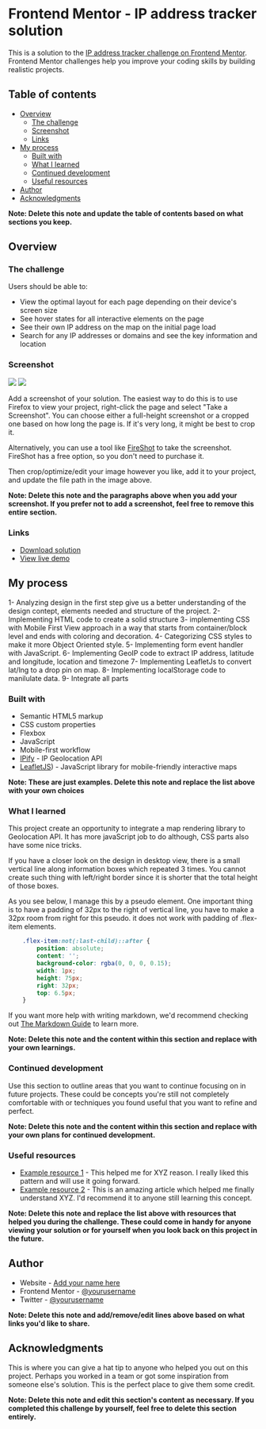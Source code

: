 # Frontend Mentor - IP address tracker solution

This is a solution to the [IP address tracker challenge on Frontend Mentor](https://www.frontendmentor.io/challenges/ip-address-tracker-I8-0yYAH0). Frontend Mentor challenges help you improve your coding skills by building realistic projects. 

## Table of contents

- [Overview](#overview)
  - [The challenge](#the-challenge)
  - [Screenshot](#screenshot)
  - [Links](#links)
- [My process](#my-process)
  - [Built with](#built-with)
  - [What I learned](#what-i-learned)
  - [Continued development](#continued-development)
  - [Useful resources](#useful-resources)
- [Author](#author)
- [Acknowledgments](#acknowledgments)

**Note: Delete this note and update the table of contents based on what sections you keep.**

## Overview

### The challenge

Users should be able to:

- View the optimal layout for each page depending on their device's screen size
- See hover states for all interactive elements on the page
- See their own IP address on the map on the initial page load
- Search for any IP addresses or domains and see the key information and location

### Screenshot

![](./screenshots/01.png)
![](./screenshots/02.png)

Add a screenshot of your solution. The easiest way to do this is to use Firefox to view your project, right-click the page and select "Take a Screenshot". You can choose either a full-height screenshot or a cropped one based on how long the page is. If it's very long, it might be best to crop it.

Alternatively, you can use a tool like [FireShot](https://getfireshot.com/) to take the screenshot. FireShot has a free option, so you don't need to purchase it. 

Then crop/optimize/edit your image however you like, add it to your project, and update the file path in the image above.

**Note: Delete this note and the paragraphs above when you add your screenshot. If you prefer not to add a screenshot, feel free to remove this entire section.**

### Links

- [Download solution](https://github.com/neo2enigma/ip-address-tracker)
- [View live demo](https://neo2enigma.github.io/ip-address-tracker/)

## My process
1- Analyzing design in the first step give us a better understanding of the design contept, elements needed and structure of the project.
2- Implementing HTML code to create a solid structure
3- implementing CSS with Mobile First View approach in a way that starts from container/block level and ends with coloring and decoration.
4- Categorizing CSS styles to make it more Object Oriented style.
5- Implementing form event handler with JavaScript.
6- Implementing GeoIP code to extract IP address, latitude and longitude, location and timezone
7- Implementing LeafletJs to convert lat/lng to a drop pin on map.
8- Implementing localStorage code to manilulate data.
9- Integrate all parts

### Built with

- Semantic HTML5 markup
- CSS custom properties
- Flexbox
- JavaScript
- Mobile-first workflow
- [IPify](https://geo.ipify.org/) - IP Geolocation API
- [LeafletJS](https://leafletjs.com/)) - JavaScript library for mobile-friendly interactive maps

**Note: These are just examples. Delete this note and replace the list above with your own choices**

### What I learned

This project create an opportunity to integrate a map rendering library to Geolocation API. It has more javaScript job to do although, CSS parts also have some nice tricks.

If you have a closer look on the design in desktop view, there is a small vertical line along information boxes which repeated 3 times. You cannot create such thing with left/right border since it is shorter that the total height of those boxes.

As you see below, I manage this by a pseudo element. One important thing is to have a padding of 32px to the right of vertical line, you have to make a 32px room from right for this pseudo. it does not work with padding of .flex-item elements.


```css
    .flex-item:not(:last-child)::after {
        position: absolute;
        content: '';
        background-color: rgba(0, 0, 0, 0.15);
        width: 1px;
        height: 75px;
        right: 32px;
        top: 6.5px;
    }
```

If you want more help with writing markdown, we'd recommend checking out [The Markdown Guide](https://www.markdownguide.org/) to learn more.

**Note: Delete this note and the content within this section and replace with your own learnings.**

### Continued development

Use this section to outline areas that you want to continue focusing on in future projects. These could be concepts you're still not completely comfortable with or techniques you found useful that you want to refine and perfect.

**Note: Delete this note and the content within this section and replace with your own plans for continued development.**

### Useful resources

- [Example resource 1](https://www.example.com) - This helped me for XYZ reason. I really liked this pattern and will use it going forward.
- [Example resource 2](https://www.example.com) - This is an amazing article which helped me finally understand XYZ. I'd recommend it to anyone still learning this concept.

**Note: Delete this note and replace the list above with resources that helped you during the challenge. These could come in handy for anyone viewing your solution or for yourself when you look back on this project in the future.**

## Author

- Website - [Add your name here](https://www.your-site.com)
- Frontend Mentor - [@yourusername](https://www.frontendmentor.io/profile/yourusername)
- Twitter - [@yourusername](https://www.twitter.com/yourusername)

**Note: Delete this note and add/remove/edit lines above based on what links you'd like to share.**

## Acknowledgments

This is where you can give a hat tip to anyone who helped you out on this project. Perhaps you worked in a team or got some inspiration from someone else's solution. This is the perfect place to give them some credit.

**Note: Delete this note and edit this section's content as necessary. If you completed this challenge by yourself, feel free to delete this section entirely.**
